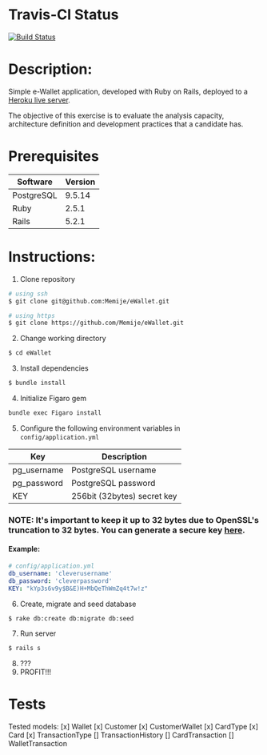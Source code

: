 # Travis-CI Status
[![Build Status](https://travis-ci.org/Memije/eWallet.svg?branch=master)](https://travis-ci.org/Memije/eWallet)

# Description:
Simple e-Wallet application, developed with Ruby on Rails, deployed to a [Heroku live server](https://ezwallet.herokuapp.com/home/index).

The objective of this exercise is to evaluate the analysis capacity, architecture definition and
development practices that a candidate has.

# Prerequisites

| Software   | Version |
|------------|---------|
| PostgreSQL | 9.5.14  |
| Ruby       | 2.5.1   |
| Rails      | 5.2.1   |

# Instructions:
1. Clone repository
```bash
# using ssh
$ git clone git@github.com:Memije/eWallet.git

# using https
$ git clone https://github.com/Memije/eWallet.git
```
2. Change working directory
```bash
$ cd eWallet
```
3. Install dependencies
```bash
$ bundle install
```
4. Initialize Figaro gem
```bash
bundle exec Figaro install
```
5. Configure the following environment variables in `config/application.yml`

| Key         | Description                 |
|-------------|-----------------------------|
| pg_username |  PostgreSQL username        |
| pg_password | PostgreSQL password         |
| KEY         | 256bit (32bytes) secret key |

### NOTE: It's important to keep it up to 32 bytes due to OpenSSL's truncation to 32 bytes. You can generate a secure key [here](http://www.allkeysgenerator.com/Random/Security-Encryption-Key-Generator.aspx).

#### Example:
```yml
# config/application.yml
db_username: 'cleverusername'
db_password: 'cleverpassword'
KEY: "kYp3s6v9y$B&E)H+MbQeThWmZq4t7w!z"
```
6. Create, migrate and seed database
```bash
$ rake db:create db:migrate db:seed
```
7. Run server
```bash
$ rails s
```
8. ???
9. PROFIT!!!

# Tests

Tested models:
[x] Wallet
[x] Customer
[x] CustomerWallet
[x] CardType
[x] Card
[x] TransactionType
[] TransactionHistory
[] CardTransaction
[] WalletTransaction
